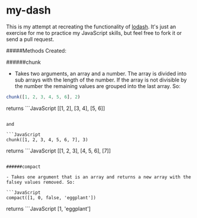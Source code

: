 # my-dash

This is my attempt at recreating the functionality of [lodash](https://github.com/lodash/lodash/). It's just an exercise for me to practice my JavaScript skills, but feel free to fork it or send a pull request.

#####Methods Created:

######chunk

 - Takes two arguments, an array and a number. The array is divided into sub arrays with the length of the number. If the array is not divisible by the number the remaining values are grouped into the last array. So:

```JavaScript
chunk([1, 2, 3, 4, 5, 6], 2)
```

returns ```JavaScript
[[1, 2], [3, 4], [5, 6]]
```

and

```JavaScript
chunk([1, 2, 3, 4, 5, 6, 7], 3)
```

returns ```JavaScript
[[1, 2, 3], [4, 5, 6], [7]]
```

######compact

- Takes one argument that is an array and returns a new array with the falsey values removed. So:

```JavaScript
compact([1, 0, false, 'eggplant'])
```

returns ```JavaScript
[1, 'eggplant']
```

